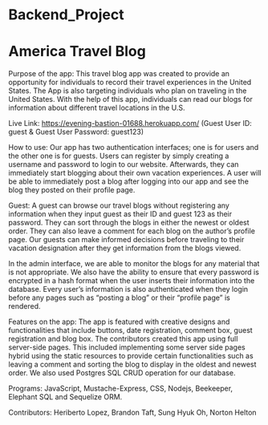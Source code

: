# Backend_Project
# America Travel Blog 

Purpose of the app: This travel blog app was created to provide an opportunity for individuals to record their travel experiences in the United States. The App is also targeting individuals who plan on traveling in the United States. With the help of this app, individuals can read our blogs for information about different travel locations in the U.S. 

Live Link: https://evening-bastion-01688.herokuapp.com/ (Guest User ID: guest & Guest User Password: guest123)

How to use: Our app has two authentication interfaces; one is for users and the other one is for guests. Users can register by simply creating a username and password to login to our website. Afterwards, they can immediately start blogging about their own vacation experiences. A user will be able to immediately post a blog after logging into our app and see the blog they posted on their profile page.

Guest: A guest can browse our travel blogs without registering any information when they input guest as their ID and guest 123 as their password. They can sort through the blogs in either the newest or oldest order. They can also leave a comment for each blog on the author’s profile page. Our guests can make informed decisions before traveling to their vacation designation after they get information from the blogs viewed.

In the admin interface, we are able to monitor the blogs for any material that is not appropriate. We also have the ability to ensure that every password is encrypted in a hash format when the user inserts their information into the database. Every user’s information is also authenticated when they login before any pages such as “posting a blog” or their “profile page” is rendered. 

Features on the app: The app is featured with creative designs and functionalities that include buttons, date registration, comment box, guest registration and blog box. The contributors created this app using full server-side pages. This included implementing some server side pages hybrid using the static resources to provide certain functionalities such as leaving a comment and sorting the blog to display in the oldest and newest order. We also used Postgres SQL CRUD operation for our database. 

Programs: JavaScript, Mustache-Express, CSS, Nodejs, Beekeeper, Elephant SQL and Sequelize ORM.

Contributors: Heriberto Lopez, Brandon Taft, Sung Hyuk Oh, Norton Helton
